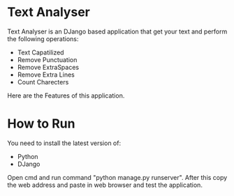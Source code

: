 # Text Analyser
Text Analyser is an DJango based application that get your text and perform the following operations:
* Text Capatilized
* Remove Punctuation
* Remove ExtraSpaces
* Remove Extra Lines
* Count Charecters

Here are the Features of this application.
# How to Run
You need to install the latest version of:
* Python
* DJango

Open cmd and run command "python manage.py runserver".
After this copy the web address and paste in web browser and test the application.
